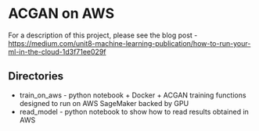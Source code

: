 # ACGAN on AWS

For a description of this project, please see the blog post - https://medium.com/unit8-machine-learning-publication/how-to-run-your-ml-in-the-cloud-1d3f71ee029f

## Directories

* train_on_aws - python notebook + Docker + ACGAN training functions designed to run on AWS SageMaker backed by GPU
* read_model - python notebook to show how to read results obtained in AWS 




